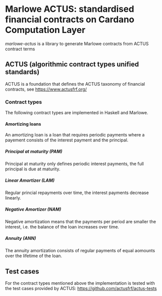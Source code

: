 # Marlowe ACTUS: standardised financial contracts on Cardano Computation Layer

_marlowe-actus_ is a library to generate Marlowe contracts from ACTUS contract terms

## ACTUS (algorithmic contract types unified standards)

ACTUS is a foundation that defines the ACTUS taxonomy of financial contracts, see https://www.actusfrf.org/

### Contract types

The following contract types are implemented in Haskell and Marlowe.

#### Amortizing loans

An amortizing loan is a loan that requires periodic payments where a payement consists of the interest payment and the principal.

##### Principal at maturity (PAM)

Principal at maturity only defines periodic interest payments, the full principal is due at maturity.

##### Linear Amortizer (LAM)

Regular princial repayments over time, the interest payments decrease linearly.

##### Negative Amortizer (NAM)

Negative amortization means that the payments per period are smaller the interest, i.e. the balance of the loan increases over time.

##### Annuity (ANN)

The annuity amortization consists of regular payments of equal aomounts over the lifetime of the loan.

## Test cases

For the contract types mentioned above the implementation is tested with the test cases provided by ACTUS: https://github.com/actusfrf/actus-tests
